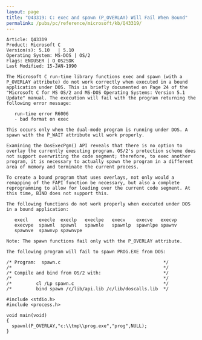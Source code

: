 ```yaml
---
layout: page
title: "Q43319: C: exec and spawn (P_OVERLAY) Will Fail When Bound"
permalink: /pubs/pc/reference/microsoft/kb/Q43319/
---
```


	Article: Q43319
	Product: Microsoft C
	Version(s): 5.10   | 5.10
	Operating System: MS-DOS | OS/2
	Flags: ENDUSER | O_OS2SDK
	Last Modified: 15-JAN-1990
	
	The Microsoft C run-time library functions exec and spawn (with a
	P_OVERLAY attribute) do not work correctly when executed in a bound
	application under DOS. This is briefly documented on Page 24 of the
	"Microsoft C for MS OS/2 and MS-DOS Operating Systems: Version 5.1
	Update" manual. The execution will fail with the program returning the
	following error message:
	
	   run-time error R6006
	   - bad format on exec
	
	This occurs only when the dual-mode program is running under DOS. A
	spawn with the P_WAIT attribute will work properly.
	
	Examining the DosExecPgm() API reveals that there is no option to
	overlay the currently executing program. OS/2's protection scheme does
	not support overwriting the code segment; therefore, to exec another
	program, it is necessary to actually spawn the program in a different
	area of memory and terminate the current process.
	
	To create a bound program that uses overlays, not only would a
	remapping of the FAPI function be necessary, but also a complete
	reprogramming to allow for loading over the current code segment. At
	this time, BIND does not support this.
	
	The following functions do not work properly when executed under DOS
	in a bound application:
	
	   execl    execle  execlp   execlpe   execv    execve   execvp
	   execvpe  spawnl  spawnl   spawnle   spawnlp  spawnlpe spawnv
	   spawnve  spawnvp spawnvpe
	
	Note: The spawn functions fail only with the P_OVERLAY attribute.
	
	The following program will fail to spawn PROG.EXE from DOS:
	
	/* Program:  spawn.c                                      */
	/*                                                        */
	/* Compile and bind from OS/2 with:                       */
	/*                                                        */
	/*         cl /Lp spawn.c                                 */
	/*         bind spawn /c/lib/api.lib /c/lib/doscalls.lib  */
	
	#include <stdio.h>
	#include <process.h>
	
	void main(void)
	{
	  spawnl(P_OVERLAY,"c:\\tmp\\prog.exe","prog",NULL);
	}
